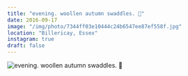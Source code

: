 ```yaml
---
title: "evening. woollen autumn swaddles. 🍂"
date: 2016-09-17
image: "/img/photo/7344ff03e10444c24b6547ee87ef558f.jpg"
location: "Billericay, Essex"
instagram: true
draft: false
---
```


![evening. woollen autumn swaddles. 🍂](/img/photo/7344ff03e10444c24b6547ee87ef558f.jpg)
